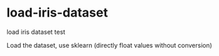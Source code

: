 # load-iris-dataset

load iris dataset test

Load the dataset, use sklearn (directly float values without conversion)
